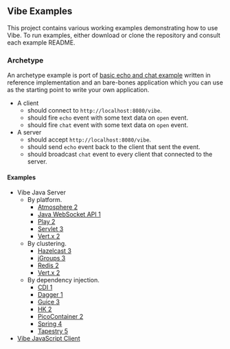 ## Vibe Examples
This project contains various working examples demonstrating how to use Vibe. To run examples, either download or clone the repository and consult each example README.

### Archetype
An archetype example is port of [basic echo and chat example](http://vibe-project.github.io/projects/vibe-protocol/3.0.0-Alpha2/api/#module--vibe-protocol-) written in reference implementation and an bare-bones application which you can use as the starting point to write your own application.

* A client
    * should connect to `http://localhost:8080/vibe`.
    * should fire `echo` event with some text data on `open` event.
    * should fire `chat` event with some text data on `open` event.
* A server
    * should accept `http://localhost:8080/vibe`.
    * should send `echo` event back to the client that sent the event.
    * should broadcast `chat` event to every client that connected to the server.

#### Examples
* Vibe Java Server
    * By platform.
        * [Atmosphere 2](https://github.com/vibe-project/vibe-examples/tree/master/archetype/vibe-java-server/platform/atmosphere2)
        * [Java WebSocket API 1](https://github.com/vibe-project/vibe-examples/tree/master/archetype/vibe-java-server/platform/jwa1)
        * [Play 2](https://github.com/vibe-project/vibe-examples/tree/master/archetype/vibe-java-server/platform/play2)
        * [Servlet 3](https://github.com/vibe-project/vibe-examples/tree/master/archetype/vibe-java-server/platform/servlet3)
        * [Vert.x 2](https://github.com/vibe-project/vibe-examples/tree/master/archetype/vibe-java-server/platform/vertx2)
    * By clustering.
        * [Hazelcast 3](https://github.com/vibe-project/vibe-examples/tree/master/archetype/vibe-java-server/clustering/hazelcast3)
        * [jGroups 3](https://github.com/vibe-project/vibe-examples/tree/master/archetype/vibe-java-server/clustering/jgroups3)
        * [Redis 2](https://github.com/vibe-project/vibe-examples/tree/master/archetype/vibe-java-server/clustering/redis2)
        * [Vert.x 2](https://github.com/vibe-project/vibe-examples/tree/master/archetype/vibe-java-server/clustering/vertx2)
    * By dependency injection.
        * [CDI 1](https://github.com/vibe-project/vibe-examples/tree/master/archetype/vibe-java-server/dependency-injection/cdi1)
        * [Dagger 1](https://github.com/vibe-project/vibe-examples/tree/master/archetype/vibe-java-server/dependency-injection/dagger1)
        * [Guice 3](https://github.com/vibe-project/vibe-examples/tree/master/archetype/vibe-java-server/dependency-injection/guice3)
        * [HK 2](https://github.com/vibe-project/vibe-examples/tree/master/archetype/vibe-java-server/dependency-injection/hk2)
        * [PicoContainer 2](https://github.com/vibe-project/vibe-examples/tree/master/archetype/vibe-java-server/dependency-injection/picocontainer2)
        * [Spring 4](https://github.com/vibe-project/vibe-examples/tree/master/archetype/vibe-java-server/dependency-injection/spring4)
        * [Tapestry 5](https://github.com/vibe-project/vibe-examples/tree/master/archetype/vibe-java-server/dependency-injection/tapestry5)
* [Vibe JavaScript Client](https://github.com/vibe-project/vibe-examples/tree/master/archetype/vibe-javascript-client)
